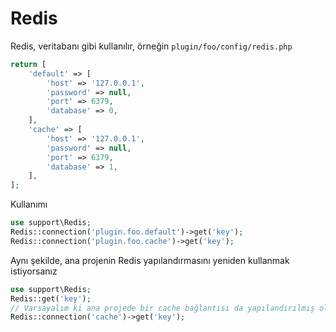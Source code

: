 # Redis
Redis, veritabanı gibi kullanılır, örneğin `plugin/foo/config/redis.php`  

```php
return [
    'default' => [
        'host' => '127.0.0.1',
        'password' => null,
        'port' => 6379,
        'database' => 0,
    ],
    'cache' => [
        'host' => '127.0.0.1',
        'password' => null,
        'port' => 6379,
        'database' => 1,
    ],
];
```

Kullanımı  

```php
use support\Redis;
Redis::connection('plugin.foo.default')->get('key');
Redis::connection('plugin.foo.cache')->get('key');
```

Aynı şekilde, ana projenin Redis yapılandırmasını yeniden kullanmak istiyorsanız  

```php
use support\Redis;
Redis::get('key');
// Varsayalım ki ana projede bir cache bağlantısı da yapılandırılmış olsun
Redis::connection('cache')->get('key');
```
